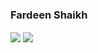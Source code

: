 ### Fardeen Shaikh

<img align="center" src="https://github-readme-stats.vercel.app/api?username=Fardeen74&show_icons=true&theme=radical&include_all_commits=true" />
<img align="center" src="https://github-readme-stats.vercel.app/api/top-langs/?username=Fardeen74&layout=donut" />
<!--
**Fardeen74/Fardeen74** is a ✨ _special_ ✨ repository because its `README.md` (this file) appears on your GitHub profile.

Here are some ideas to get you started:

- 🔭 I’m currently working on ...
- 🌱 I’m currently learning ...
- 👯 I’m looking to collaborate on ...
- 🤔 I’m looking for help with ...
- 💬 Ask me about ...
- 📫 How to reach me: ...
- 😄 Pronouns: ...
- ⚡ Fun fact: ...
-->

